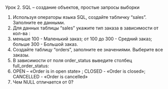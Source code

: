 Урок 2. SQL – создание объектов, простые запросы выборки
1. Используя операторы языка SQL, создайте табличку “sales”. Заполните ее данными.
2. Для данных таблицы “sales” укажите тип заказа в зависимости от кол-ва :
3. меньше 100 - Маленький заказ; от 100 до 300 - Средний заказ; больше 300 - Большой заказ.
4. Создайте таблицу “orders”, заполните ее значениями. Выберите все заказы.
5. В зависимости от поля order_status выведите столбец full_order_status:
6. OPEN – «Order is in open state» ; CLOSED - «Order is closed»; CANCELLED - «Order is cancelled»
7. Чем NULL отличается от 0?
